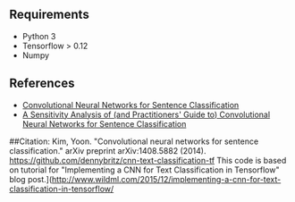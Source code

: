 
## Requirements

- Python 3
- Tensorflow > 0.12
- Numpy


## References

- [Convolutional Neural Networks for Sentence Classification](http://arxiv.org/abs/1408.5882)
- [A Sensitivity Analysis of (and Practitioners' Guide to) Convolutional Neural Networks for Sentence Classification](http://arxiv.org/abs/1510.03820)


##Citation:
Kim, Yoon. "Convolutional neural networks for sentence classification." arXiv preprint arXiv:1408.5882 (2014).
https://github.com/dennybritz/cnn-text-classification-tf
This code is based on tutorial for "Implementing a CNN for Text Classification in Tensorflow" blog post.](http://www.wildml.com/2015/12/implementing-a-cnn-for-text-classification-in-tensorflow/